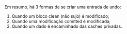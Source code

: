 Em resumo, há 3 formas de se criar uma entrada de undo:

1) Quando um bloco clean (não sujo) é modificado;
2) Quando uma modificação comitted é modificada;
3) Quando um dado é encaminhado das caches privadas.